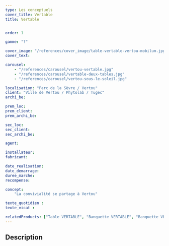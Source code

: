 ```yaml
---
type: Les conceptuels
cover_title: Vertable
title: Vertable


order: 1

gamme: "?"

cover_image: "/references/cover_image/table-vertable-vertou-mobilum.jpg"
cover_text:

carousel:
    - "/references/carousel/vertou-vertable.jpg"
    - "/references/carousel/vertable-deux-tables.jpg"
    - "/references/carousel/vertou-sous-le-soleil.jpg"

localisation: "Parc de la Sèvre / Vertou"
client: "Ville de Vertou / Phytolab / Tugec"
archi_be:

prem_loc:
prem_client:
prem_archi_be:

sec_loc:
sec_client:
sec_archi_be:

agent:

installateur:
fabricant:

date_realisation:
date_demarrage:
duree_marche:
recompense:

concept:
    "La convivialité se partage à Vertou"

texte_quotidien :
texte_vicat :

relatedProducts: ["Table VERTABLE", "Banquette VERTABLE", "Banquette VERTABLE PM"]
---
```


## Description
